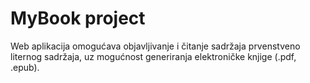 MyBook project
=======

Web aplikacija omogućava objavljivanje i čitanje sadržaja prvenstveno liternog sadržaja, uz mogućnost generiranja elektroničke knjige (.pdf, .epub).


